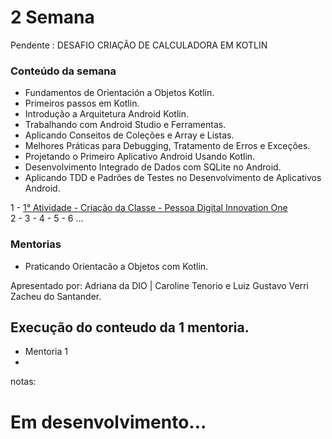 

# 2 Semana 

Pendente : DESAFIO CRIAÇÃO DE CALCULADORA EM KOTLIN

### Conteúdo da semana

- Fundamentos de Orientación a Objetos Kotlin.
- Primeiros passos em Kotlin.
- Introdução a Arquitetura Android Kotlin.
- Trabalhando com Android Studio e Ferramentas.
- Aplicando Conseitos de Coleções e Array e Listas.
- Melhores Práticas para Debugging, Tratamento de Erros e Exceções.
- Projetando o Primeiro Aplicativo Android Usando Kotlin.
- Desenvolvimento Integrado de Dados com SQLite no Android.
- Aplicando TDD e Padrões de Testes no Desenvolvimento de Aplicativos Android.


1 - <a href="#"> 1° Atividade - Criação da Classe - Pessoa Digital Innovation One </a> <br>
2 -
3 -
4 -
5 -
6 ...


### Mentorias

 - Praticando Orientacão a Objetos com Kotlin.<br>

Apresentado por: Adriana da DIO | Caroline Tenorio e Luiz Gustavo Verri Zacheu do Santander.
<br>

## Execução do conteudo da 1 mentoria.
 - Mentoria 1
 -
 notas:

# Em desenvolvimento...
